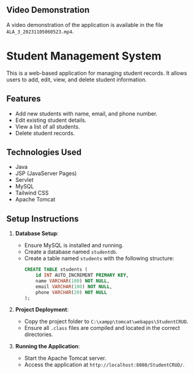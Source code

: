 ## Video Demonstration

A video demonstration of the application is available in the file `ALA_3_20231105060523.mp4`.

# Student Management System

This is a web-based application for managing student records. It allows users to add, edit, view, and delete student information.

## Features
- Add new students with name, email, and phone number.
- Edit existing student details.
- View a list of all students.
- Delete student records.

## Technologies Used
- Java
- JSP (JavaServer Pages)
- Servlet
- MySQL
- Tailwind CSS
- Apache Tomcat

## Setup Instructions

1. **Database Setup**:
   - Ensure MySQL is installed and running.
   - Create a database named `studentdb`.
   - Create a table named `students` with the following structure:
     ```sql
     CREATE TABLE students (
         id INT AUTO_INCREMENT PRIMARY KEY,
         name VARCHAR(100) NOT NULL,
         email VARCHAR(100) NOT NULL,
         phone VARCHAR(20) NOT NULL
     );
     ```

2. **Project Deployment**:
   - Copy the project folder to `C:\xampp\tomcat\webapps\StudentCRUD`.
   - Ensure all `.class` files are compiled and located in the correct directories.

3. **Running the Application**:
   - Start the Apache Tomcat server.
   - Access the application at `http://localhost:8080/StudentCRUD/`.